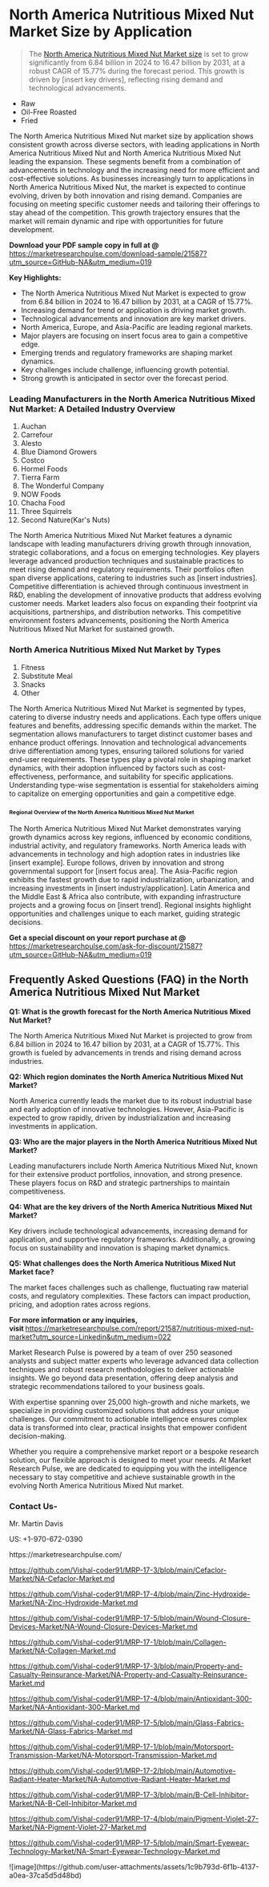 <h1>North America Nutritious Mixed Nut Market&nbsp;Size by Application</h1><blockquote><p>The <a href="https://marketresearchpulse.com/download-sample/21587?utm_source=GitHub-NA&amp;utm_medium=019">North America Nutritious Mixed Nut Market size</a> is set to grow significantly from 6.84 billion in 2024 to 16.47 billion by 2031, at a robust CAGR of 15.77% during the forecast period. This growth is driven by [insert key drivers], reflecting rising demand and technological advancements.</p></blockquote><ul><li>Raw<li> Oil-Free Roasted<li> Fried</li></ul><p>The North America Nutritious Mixed Nut market size by application shows consistent growth across diverse sectors, with leading applications in North America Nutritious Mixed Nut and North America Nutritious Mixed Nut leading the expansion. These segments benefit from a combination of advancements in technology and the increasing need for more efficient and cost-effective solutions. As businesses increasingly turn to applications in North America Nutritious Mixed Nut, the market is expected to continue evolving, driven by both innovation and rising demand. Companies are focusing on meeting specific customer needs and tailoring their offerings to stay ahead of the competition. This growth trajectory ensures that the market will remain dynamic and ripe with opportunities for future development.</p><p><strong>Download your PDF sample copy in full at @ </strong><a href="https://marketresearchpulse.com/download-sample/21587?utm_source=GitHub-NA&amp;utm_medium=019">https://marketresearchpulse.com/download-sample/21587?utm_source=GitHub-NA&amp;utm_medium=019</a></p><p><strong>Key Highlights: </strong></p><ul><li>The North America Nutritious Mixed Nut Market is expected to grow from 6.84 billion in 2024 to 16.47 billion by 2031, at a CAGR of 15.77%.</li><li>Increasing demand for trend or application is driving market growth.</li><li>Technological advancements and innovation are key market drivers.</li><li>North America, Europe, and Asia-Pacific are leading regional markets.</li><li>Major players are focusing on insert focus area to gain a competitive edge.</li><li>Emerging trends and regulatory frameworks are shaping market dynamics.</li><li>Key challenges include challenge, influencing growth potential.</li><li>Strong growth is anticipated in sector over the forecast period.</li></ul><h3>Leading Manufacturers in the North America Nutritious Mixed Nut Market: A Detailed Industry Overview</h3><ol><li>Auchan</li><li>Carrefour</li><li>Alesto</li><li>Blue Diamond Growers</li><li>Costco</li><li>Hormel Foods</li><li>Tierra Farm</li><li>The Wonderful Company</li><li>NOW Foods</li><li>Chacha Food</li><li>Three Squirrels</li><li>Second Nature(Kar's Nuts)</li></ol><div class="flex max-w-full flex-col flex-grow"><div class="min-h-8 text-message flex w-full flex-col items-end gap-2 whitespace-normal break-words [.text-message+&amp;]:mt-5" dir="auto" data-message-author-role="assistant" data-message-id="fd8432e4-4910-450d-b182-61b7bfb0a01f" data-message-model-slug="gpt-4o"><div class="flex w-full flex-col gap-1 empty:hidden first:pt-[3px]"><div class="markdown prose w-full break-words dark:prose-invert light"><p>The North America Nutritious Mixed Nut Market features a dynamic landscape with leading manufacturers driving growth through innovation, strategic collaborations, and a focus on emerging technologies. Key players leverage advanced production techniques and sustainable practices to meet rising demand and regulatory requirements. Their portfolios often span diverse applications, catering to industries such as [insert industries]. Competitive differentiation is achieved through continuous investment in R&amp;D, enabling the development of innovative products that address evolving customer needs. Market leaders also focus on expanding their footprint via acquisitions, partnerships, and distribution networks. This competitive environment fosters advancements, positioning the North America Nutritious Mixed Nut Market for sustained growth.</p></div></div></div></div><h3>North America Nutritious Mixed Nut Market by Types</h3><ol><li>Fitness<li> Substitute Meal<li> Snacks<li> Other</li></ol><div class="flex max-w-full flex-col flex-grow"><div class="min-h-8 text-message flex w-full flex-col items-end gap-2 whitespace-normal break-words [.text-message+&amp;]:mt-5" dir="auto" data-message-author-role="assistant" data-message-id="084470be-0bb7-4664-bddf-5156b4f41249" data-message-model-slug="gpt-4o-mini"><div class="flex w-full flex-col gap-1 empty:hidden first:pt-[3px]"><div class="markdown prose w-full break-words dark:prose-invert light"><p>The North America Nutritious Mixed Nut Market is segmented by types, catering to diverse industry needs and applications. Each type offers unique features and benefits, addressing specific demands within the market. The segmentation allows manufacturers to target distinct customer bases and enhance product offerings. Innovation and technological advancements drive differentiation among types, ensuring tailored solutions for varied end-user requirements. These types play a pivotal role in shaping market dynamics, with their adoption influenced by factors such as cost-effectiveness, performance, and suitability for specific applications. Understanding type-wise segmentation is essential for stakeholders aiming to capitalize on emerging opportunities and gain a competitive edge.</p></div></div></div></div><h3><span style="font-size: 11px;">Regional Overview of the North America Nutritious Mixed Nut Market</span></h3><div class="flex max-w-full flex-col flex-grow"><div class="min-h-8 text-message flex w-full flex-col items-end gap-2 whitespace-normal break-words [.text-message+&amp;]:mt-5" dir="auto" data-message-author-role="assistant" data-message-id="e9038762-ce64-4e30-91c9-9bd413514231" data-message-model-slug="gpt-4o-mini"><div class="flex w-full flex-col gap-1 empty:hidden first:pt-[3px]"><div class="markdown prose w-full break-words dark:prose-invert light"><p>The North America Nutritious Mixed Nut Market demonstrates varying growth dynamics across key regions, influenced by economic conditions, industrial activity, and regulatory frameworks. North America leads with advancements in technology and high adoption rates in industries like [insert example]. Europe follows, driven by innovation and strong governmental support for [insert focus area]. The Asia-Pacific region exhibits the fastest growth due to rapid industrialization, urbanization, and increasing investments in [insert industry/application]. Latin America and the Middle East &amp; Africa also contribute, with expanding infrastructure projects and a growing focus on [insert trend]. Regional insights highlight opportunities and challenges unique to each market, guiding strategic decisions.</p></div></div></div></div><p><strong>Get a special discount on your report purchase at @ </strong><a href="https://marketresearchpulse.com/ask-for-discount/21587?utm_source=GitHub-NA&amp;utm_medium=019">https://marketresearchpulse.com/ask-for-discount/21587?utm_source=GitHub-NA&amp;utm_medium=019</a></p><h2>Frequently Asked Questions (FAQ) in the North America Nutritious Mixed Nut Market</h2><p><strong>Q1: What is the growth forecast for the North America Nutritious Mixed Nut Market?</strong></p><p>The North America Nutritious Mixed Nut Market is projected to grow from 6.84 billion in 2024 to 16.47 billion by 2031, at a CAGR of 15.77%. This growth is fueled by advancements in trends and rising demand across industries.</p><p><strong>Q2: Which region dominates the North America Nutritious Mixed Nut Market?</strong></p><p>North America currently leads the market due to its robust industrial base and early adoption of innovative technologies. However, Asia-Pacific is expected to grow rapidly, driven by industrialization and increasing investments in application.</p><p><strong>Q3: Who are the major players in the North America Nutritious Mixed Nut Market?</strong></p><p>Leading manufacturers include North America Nutritious Mixed Nut, known for their extensive product portfolios, innovation, and strong presence. These players focus on R&amp;D and strategic partnerships to maintain competitiveness.</p><p><strong>Q4: What are the key drivers of the North America Nutritious Mixed Nut Market?</strong></p><p>Key drivers include technological advancements, increasing demand for application, and supportive regulatory frameworks. Additionally, a growing focus on sustainability and innovation is shaping market dynamics.</p><p><strong>Q5: What challenges does the North America Nutritious Mixed Nut Market face?</strong></p><p>The market faces challenges such as challenge, fluctuating raw material costs, and regulatory complexities. These factors can impact production, pricing, and adoption rates across regions.</p><p><strong>For more information or any inquiries, visit&nbsp;</strong><a href="https://marketresearchpulse.com/report/21587/nutritious-mixed-nut-market?utm_source=Linkedin&utm_medium=022">https://marketresearchpulse.com/report/21587/nutritious-mixed-nut-market?utm_source=Linkedin&utm_medium=022</a></p><p>Market Research Pulse is powered by a team of over 250 seasoned analysts and subject matter experts who leverage advanced data collection techniques and robust research methodologies to deliver actionable insights. We go beyond data presentation, offering deep analysis and strategic recommendations tailored to your business goals.</p><p>With expertise spanning over 25,000 high-growth and niche markets, we specialize in providing customized solutions that address your unique challenges. Our commitment to actionable intelligence ensures complex data is transformed into clear, practical insights that empower confident decision-making.</p><p>Whether you require a comprehensive market report or a bespoke research solution, our flexible approach is designed to meet your needs. At Market Research Pulse, we are dedicated to equipping you with the intelligence necessary to stay competitive and achieve sustainable growth in the evolving North America Nutritious Mixed Nut market.</p><h3><strong>Contact Us-</strong></h3><p>Mr. Martin Davis</p><p>US: +1-970-672-0390</p><p>https://marketresearchpulse.com/</p><p><a href="https://github.com/Vishal-coder91/MRP-17-3/blob/main/Cefaclor-Market/NA-Cefaclor-Market.md">https://github.com/Vishal-coder91/MRP-17-3/blob/main/Cefaclor-Market/NA-Cefaclor-Market.md</a></p><p><a href="https://github.com/Vishal-coder91/MRP-17-4/blob/main/Zinc-Hydroxide-Market/NA-Zinc-Hydroxide-Market.md">https://github.com/Vishal-coder91/MRP-17-4/blob/main/Zinc-Hydroxide-Market/NA-Zinc-Hydroxide-Market.md</a></p><p><a href="https://github.com/Vishal-coder91/MRP-17-5/blob/main/Wound-Closure-Devices-Market/NA-Wound-Closure-Devices-Market.md">https://github.com/Vishal-coder91/MRP-17-5/blob/main/Wound-Closure-Devices-Market/NA-Wound-Closure-Devices-Market.md</a></p><p><a href="https://github.com/Vishal-coder91/MRP-17-1/blob/main/Collagen-Market/NA-Collagen-Market.md">https://github.com/Vishal-coder91/MRP-17-1/blob/main/Collagen-Market/NA-Collagen-Market.md</a></p><p><a href="https://github.com/Vishal-coder91/MRP-17-3/blob/main/Property-and-Casualty-Reinsurance-Market/NA-Property-and-Casualty-Reinsurance-Market.md">https://github.com/Vishal-coder91/MRP-17-3/blob/main/Property-and-Casualty-Reinsurance-Market/NA-Property-and-Casualty-Reinsurance-Market.md</a></p><p><a href="https://github.com/Vishal-coder91/MRP-17-4/blob/main/Antioxidant-300-Market/NA-Antioxidant-300-Market.md">https://github.com/Vishal-coder91/MRP-17-4/blob/main/Antioxidant-300-Market/NA-Antioxidant-300-Market.md</a></p><p><a href="https://github.com/Vishal-coder91/MRP-17-5/blob/main/Glass-Fabrics-Market/NA-Glass-Fabrics-Market.md">https://github.com/Vishal-coder91/MRP-17-5/blob/main/Glass-Fabrics-Market/NA-Glass-Fabrics-Market.md</a></p><p><a href="https://github.com/Vishal-coder91/MRP-17-1/blob/main/Motorsport-Transmission-Market/NA-Motorsport-Transmission-Market.md">https://github.com/Vishal-coder91/MRP-17-1/blob/main/Motorsport-Transmission-Market/NA-Motorsport-Transmission-Market.md</a></p><p><a href="https://github.com/Vishal-coder91/MRP-17-2/blob/main/Automotive-Radiant-Heater-Market/NA-Automotive-Radiant-Heater-Market.md">https://github.com/Vishal-coder91/MRP-17-2/blob/main/Automotive-Radiant-Heater-Market/NA-Automotive-Radiant-Heater-Market.md</a></p><p><a href="https://github.com/Vishal-coder91/MRP-17-3/blob/main/B-Cell-Inhibitor-Market/NA-B-Cell-Inhibitor-Market.md">https://github.com/Vishal-coder91/MRP-17-3/blob/main/B-Cell-Inhibitor-Market/NA-B-Cell-Inhibitor-Market.md</a></p><p><a href="https://github.com/Vishal-coder91/MRP-17-4/blob/main/Pigment-Violet-27-Market/NA-Pigment-Violet-27-Market.md">https://github.com/Vishal-coder91/MRP-17-4/blob/main/Pigment-Violet-27-Market/NA-Pigment-Violet-27-Market.md</a></p><p><a href="https://github.com/Vishal-coder91/MRP-17-5/blob/main/Smart-Eyewear-Technology-Market/NA-Smart-Eyewear-Technology-Market.md">https://github.com/Vishal-coder91/MRP-17-5/blob/main/Smart-Eyewear-Technology-Market/NA-Smart-Eyewear-Technology-Market.md</a></p>
![image](https://github.com/user-attachments/assets/1c9b793d-6f1b-4137-a0ea-37ca5d5d48bd)
